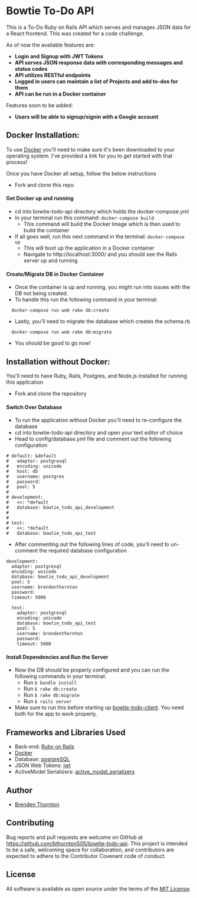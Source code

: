 # Bowtie To-Do API

This is a To-Do Ruby on Rails API which serves and manages JSON data for a React frontend. This was created for a code challenge.

As of now the available features are:

- **Login and Signup with JWT Tokens**
- **API serves JSON response data with corresponding messages and status codes**
- **API utilizes RESTful endpoints**
- **Logged in users can maintain a list of Projects and add to-dos for them**
- **API can be run in a Docker container**

Features soon to be added:

- **Users will be able to signup/signin with a Google account**

## Docker Installation:

To use [Docker](https://docs.docker.com/docker-for-mac/install/) you'll need to make sure it's been downloaded to your operating system. I've provided a link for you to get started with that process!

Once you have Docker all setup, follow the below instructions

- Fork and clone this repo

#### Get Docker up and running

- cd into bowtie-todo-api directory which holds the docker-compose.yml
- In your terminal run this command: `docker-compose build`
  - This command will build the Docker Image which is then used to build the container
- If all goes well, run this next command in the terminal: `docker-compose up`
  - This will boot up the application in a Docker container
  - Navigate to http://localhost:3000/ and you should see the Rails server up and running

#### Create/Migrate DB in Docker Container

- Once the container is up and running, you might run into issues with the DB not being created.
- To handle this run the following command in your terminal:
````
  docker-compose run web rake db:create
````
- Lastly, you'll need to migrate the database which creates the schema.rb
````
  docker-compose run web rake db:migrate
````
- You should be good to go now!

## Installation without Docker:

You'll need to have Ruby, Rails, Postgres, and Node.js installed for running this application

- Fork and clone the repository

#### Switch Over Database

- To run the application without Docker you'll need to re-configure the database
- cd into bowtie-todo-api directory and open your text editor of choice
- Head to config/database.yml file and comment out the following configuration
````
# default: &default
#   adapter: postgresql
#   encoding: unicode
#   host: db
#   username: postgres
#   password:
#   pool: 5
#
# development:
#   <<: *default
#   database: bowtie_todo_api_development
#
#
# test:
#   <<: *default
#   database: bowtie_todo_api_test
````
- After commenting out the following lines of code, you'll need to un-comment the required database configuration
````
development:
  adapter: postgresql
  encoding: unicode
  database: bowtie_todo_api_development
  pool: 5
  username: brendenthornton
  password:
  timeout: 5000

  test:
    adapter: postgresql
    encoding: unicode
    database: bowtie_todo_api_test
    pool: 5
    username: brendenthornton
    password:
    timeout: 5000
````

#### Install Dependencies and Run the Server

- Now the DB should be properly configured and you can run the following commands in your terminal:
  - Run `$ bundle install`
  - Run `$ rake db:create`
  - Run `$ rake db:migrate`
  - Run `$ rails server`
- Make sure to run this before starting up [bowtie-todo-client](https://github.com/bthornton505/bowtie-todo-client). You need both for the app to work properly.

## Frameworks and Libraries Used

- Back-end: [Ruby on Rails](https://github.com/rails/rails)
- [Docker](https://www.docker.com/)
- Database: [postgreSQL](https://www.postgresql.org/)
- JSON Web Tokens: [jwt](https://github.com/jwt/ruby-jwt)
- ActiveModel Serializers: [active_model_serializers](https://github.com/rails-api/active_model_serializers)

## Author

- [Brenden Thornton](https://github.com/bthornton505)

## Contributing

Bug reports and pull requests are welcome on GitHub at https://github.com/bthornton505/bowtie-todo-api. This project is intended to be a safe, welcoming space for collaboration, and contributors are expected to adhere to the Contributor Covenant code of conduct.

## License

All software is available as open source under the terms of the [MIT License](https://github.com/bthornton505/bowtie-todo-api/blob/master/LICENSE).
